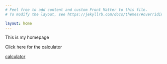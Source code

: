 ```yaml
---
# Feel free to add content and custom Front Matter to this file.
# To modify the layout, see https://jekyllrb.com/docs/themes/#overriding-theme-defaults

layout: home
---
```

This is my homepage

Click 
here
for the calculator

[calculator](<https://github.com/G1OJS/G1OJS.github.io/Capacitor padding calculator config 1.html>)
